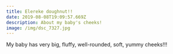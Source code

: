 ```yaml
---
title: Elereke doughnut!!
date: 2019-08-08T19:09:57.669Z
description: About my baby's cheeks!
image: /img/dsc_7327.jpg
---
```

My baby has very big, fluffy, well-rounded, soft, yummy cheeks!!!
